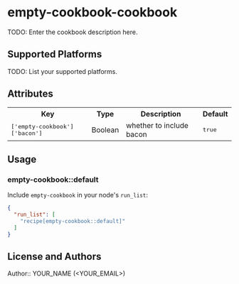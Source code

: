 # empty-cookbook-cookbook

TODO: Enter the cookbook description here.

## Supported Platforms

TODO: List your supported platforms.

## Attributes

<table>
  <tr>
    <th>Key</th>
    <th>Type</th>
    <th>Description</th>
    <th>Default</th>
  </tr>
  <tr>
    <td><tt>['empty-cookbook']['bacon']</tt></td>
    <td>Boolean</td>
    <td>whether to include bacon</td>
    <td><tt>true</tt></td>
  </tr>
</table>

## Usage

### empty-cookbook::default

Include `empty-cookbook` in your node's `run_list`:

```json
{
  "run_list": [
    "recipe[empty-cookbook::default]"
  ]
}
```

## License and Authors

Author:: YOUR_NAME (<YOUR_EMAIL>)
